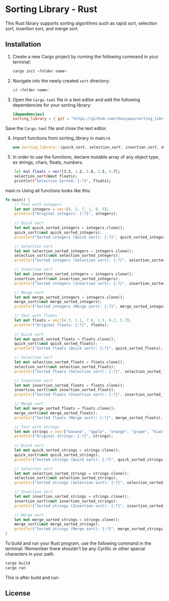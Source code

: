
# Sorting Library - Rust

This Rust library supports sorting algorithms such as rapid sort, selection sort, insertion sort, and merge sort.

## Installation

1. Create a new Cargo project by running the following command in your terminal:
   ```bash
   cargo init <folder name>
   ```

2. Navigate into the newly created `sort` directory:
   ```bash
   cd <folder name>
   ```

3. Open the `Cargo.toml` file in a text editor and add the following dependencies for your sorting library:
   ```toml
   [dependencies]
   sorting_library = { git = "https://github.com/zhosyaaa/sorting_library_rust.git" }
   ```
Save the `Cargo.toml` file and close the text editor.

4. Import functions from sorting_library in main.rs
   ```main.rs
   use sorting_library::{quick_sort, selection_sort, insertion_sort, merge_sort};
   ```
5. In order to use the functions, declare mutable array of any object type, ex strings, chars, floats, numbers.

```bash
    let mut floats = vec![3.5, 1.2, 5.6, 2.3, 4.7];
    selection_sort(&mut floats);
    println!("Selection Sorted: {:?}", floats);
```
main.rs
Using all functions looks like this:
```main.rs
fn main() {
    // Test with integers
    let mut integers = vec![4, 2, 7, 1, 9, 5];
    println!("Original integers: {:?}", integers);
    
    // Quick sort
    let mut quick_sorted_integers = integers.clone();
    quick_sort(&mut quick_sorted_integers);
    println!("Sorted integers (Quick sort): {:?}", quick_sorted_integers);

    // Selection sort
    let mut selection_sorted_integers = integers.clone();
    selection_sort(&mut selection_sorted_integers);
    println!("Sorted integers (Selection sort): {:?}", selection_sorted_integers);

    // Insertion sort
    let mut insertion_sorted_integers = integers.clone();
    insertion_sort(&mut insertion_sorted_integers);
    println!("Sorted integers (Insertion sort): {:?}", insertion_sorted_integers);

    // Merge sort
    let mut merge_sorted_integers = integers.clone();
    merge_sort(&mut merge_sorted_integers);
    println!("Sorted integers (Merge sort): {:?}", merge_sorted_integers);

    // Test with floats
    let mut floats = vec![4.3, 2.1, 7.8, 1.5, 9.2, 5.7];
    println!("Original floats: {:?}", floats);
    
    // Quick sort
    let mut quick_sorted_floats = floats.clone();
    quick_sort(&mut quick_sorted_floats);
    println!("Sorted floats (Quick sort): {:?}", quick_sorted_floats);

    // Selection sort
    let mut selection_sorted_floats = floats.clone();
    selection_sort(&mut selection_sorted_floats);
    println!("Sorted floats (Selection sort): {:?}", selection_sorted_floats);

    // Insertion sort
    let mut insertion_sorted_floats = floats.clone();
    insertion_sort(&mut insertion_sorted_floats);
    println!("Sorted floats (Insertion sort): {:?}", insertion_sorted_floats);

    // Merge sort
    let mut merge_sorted_floats = floats.clone();
    merge_sort(&mut merge_sorted_floats);
    println!("Sorted floats (Merge sort): {:?}", merge_sorted_floats);

    // Test with strings
    let mut strings = vec!["banana", "apple", "orange", "grape", "kiwi"];
    println!("Original strings: {:?}", strings);
    
    // Quick sort
    let mut quick_sorted_strings = strings.clone();
    quick_sort(&mut quick_sorted_strings);
    println!("Sorted strings (Quick sort): {:?}", quick_sorted_strings);

    // Selection sort
    let mut selection_sorted_strings = strings.clone();
    selection_sort(&mut selection_sorted_strings);
    println!("Sorted strings (Selection sort): {:?}", selection_sorted_strings);

    // Insertion sort
    let mut insertion_sorted_strings = strings.clone();
    insertion_sort(&mut insertion_sorted_strings);
    println!("Sorted strings (Insertion sort): {:?}", insertion_sorted_strings);

    // Merge sort
    let mut merge_sorted_strings = strings.clone();
    merge_sort(&mut merge_sorted_strings);
    println!("Sorted strings (Merge sort): {:?}", merge_sorted_strings);
}
```

To build and run your Rust program, use the following command in the terminal:
!Remember there shouldn't be any Cyrillic or other special characters in your path.
```bash
cargo build
cargo run
```

This is after build and run:


## License



